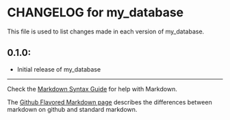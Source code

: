 # CHANGELOG for my_database

This file is used to list changes made in each version of my_database.

## 0.1.0:

* Initial release of my_database

- - - 
Check the [Markdown Syntax Guide](http://daringfireball.net/projects/markdown/syntax) for help with Markdown.

The [Github Flavored Markdown page](http://github.github.com/github-flavored-markdown/) describes the differences between markdown on github and standard markdown.

